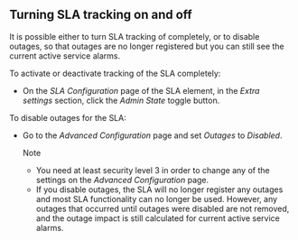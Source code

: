 ## Turning SLA tracking on and off

It is possible either to turn SLA tracking of completely, or to disable outages, so that outages are no longer registered but you can still see the current active service alarms.

To activate or deactivate tracking of the SLA completely:

- On the *SLA Configuration* page of the SLA element, in the *Extra settings* section, click the *Admin State* toggle button.

To disable outages for the SLA:

- Go to the *Advanced Configuration* page and set *Outages* to *Disabled*.

    > [!NOTE]
    > -  You need at least security level 3 in order to change any of the settings on the *Advanced Configuration* page.
    > -  If you disable outages, the SLA will no longer register any outages and most SLA functionality can no longer be used. However, any outages that occurred until outages were disabled are not removed, and the outage impact is still calculated for current active service alarms.
    >
